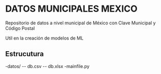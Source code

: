 # DATOS MUNICIPALES MEXICO

Repositorio de datos a nivel municipal de México con Clave Municipal y Código Postal

Util en la creación de modelos de ML

## Estrucutura

  -datos/
    -- db.csv
    -- db.xlsx
  -mainfile.py
